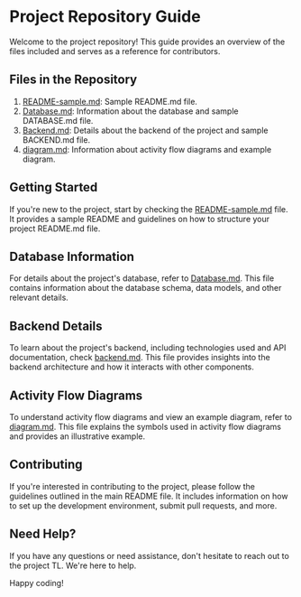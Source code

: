 # Project Repository Guide

Welcome to the project repository! This guide provides an overview of the files included and serves as a reference for contributors.

## Files in the Repository

1. [README-sample.md](README-sample.md): Sample README.md file.
2. [Database.md](Database.md): Information about the database and sample DATABASE.md file.
3. [Backend.md](Backend.md): Details about the backend of the project and sample BACKEND.md file.
4. [diagram.md](diagram.md): Information about activity flow diagrams and example diagram.

## Getting Started

If you're new to the project, start by checking the [README-sample.md](README-sample.md) file. It provides a sample README and guidelines on how to structure your project README.md file.

## Database Information

For details about the project's database, refer to [Database.md](Database.md). This file contains information about the database schema, data models, and other relevant details.

## Backend Details

To learn about the project's backend, including technologies used and API documentation, check [backend.md](backend.md). This file provides insights into the backend architecture and how it interacts with other components.

## Activity Flow Diagrams

To understand activity flow diagrams and view an example diagram, refer to [diagram.md](diagram.md). This file explains the symbols used in activity flow diagrams and provides an illustrative example.

## Contributing

If you're interested in contributing to the project, please follow the guidelines outlined in the main README file. It includes information on how to set up the development environment, submit pull requests, and more.

## Need Help?

If you have any questions or need assistance, don't hesitate to reach out to the project TL. We're here to help.

Happy coding!
